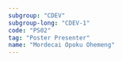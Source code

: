 ```yaml
---
subgroup: "CDEV"
subgroup-long: "CDEV-1"
code: "PS02"
tag: "Poster Presenter"
name: "Mordecai Opoku Ohemeng"
---
```

